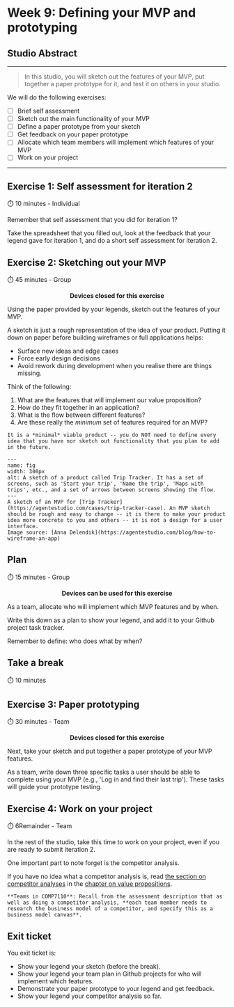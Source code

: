 # Week 9: Defining your MVP and prototyping

## Studio Abstract
---

> In this studio, you will sketch out the features of your MVP, put together a paper prototype for it, and test it on others in your studio.

We will do the following  exercises:

- [ ]  Brief self assessment
- [ ]  Sketch out the main functionality of your MVP
- [ ]  Define a paper prototype from your sketch
- [ ]  Get feedback on your paper prototype
- [ ]  Allocate which team members will implement which features of your MVP
- [ ]  Work on your project
---


## Exercise 1: Self assessment for iteration 2

⏱️ 10 minutes - Individual


Remember that self assessment that you did for iteration 1?

Take the spreadsheet that you filled out, look at the feedback that your legend gave for iteration 1, and do a short self assessment for iteration 2.

## Exercise 2: Sketching out your MVP

⏱️ 45 minutes - Group

<p style="text-align:center; font-weight:bold;"> Devices closed for this exercise </p> 

Using the paper provided by your legends, sketch out the features of your MVP. 

A sketch is just  a rough representation of the idea of your product. Putting it down on paper before building wireframes or full applications helps:
* Surface new ideas and edge cases
* Force early design decisions
* Avoid rework during development when you realise there are things missing.



Think of the following:
1. What are the features that will implement our value proposition?
2. How do they fit together in an application?
3. What is the flow between different features?
4. Are these really the *minimum* set of features required for an MVP?

```{note}
It is a *minimal* viable product -- you do NOT need to define every idea that you have nor sketch out functionality that you plan to add in the future.
```

```{figure} ./figs/sketch_of_MVP.jpg
---
name: fig
width: 300px
alt: A sketch of a product called Trip Tracker. It has a set of screens, such as 'Start your trip', 'Name the trip', 'Maps with trips', etc., and a set of arrows between screens showing the flow.
---
A sketch of an MVP for [Trip Tracker](https://agentestudio.com/cases/trip-tracker-case). An MVP sketch should be rough and easy to change -- it is there to make your product idea more concrete to you and others -- it is not a design for a user interface. 
Image source: [Anna Delendik](https://agentestudio.com/blog/how-to-wireframe-an-app) 
```



## Plan

⏱️ 15 minutes - Group

<p style="text-align:center; font-weight:bold;"> Devices can be used for this exercise </p> 

As a team, allocate who will implement which MVP features and by when. 

Write this down as a plan to show your legend, and add it to your Github project task tracker.

Remember to define: who does what by when?


## Take a break

⏱️ 10 minutes

## Exercise 3: Paper prototyping

⏱️ 30 minutes - Team

<p style="text-align:center; font-weight:bold;"> Devices closed for this exercise </p> 

Next, take your sketch and put together a paper prototype of your MVP features.

As a team, write down three specific tasks a user should be able to complete using your MVP (e.g., 'Log in and find their last trip'). These tasks will guide your prototype testing.



## Exercise 4: Work on your project

⏱️ 6Remainder - Team

In the rest of the studio, take this time to work on your project, even if you are ready to submit iteration 2.

One important part to note forget is the competitor analysis. 

If you have no idea what a competitor analysis is, read [the section on competitor analyses](sec:value_proposition_canvas:competitor_analyses) in the [chapter on value propositions](sec:value_proposition_canvas).


```{note}
**Teams in COMP7110**: Recall from the assessment description that as well as doing a competitor analysis, **each team member needs to research the business model of a competitor, and specify this as a business model canvas**.
```



## Exit ticket

You exit ticket is:
*  Show your legend your sketch (before the break).
*  Show your legend your team plan in Github projects for who will implement which features.
*  Demonstrate your paper prototype to your legend and get feedback.
*  Show your legend your competitor analysis so far.
